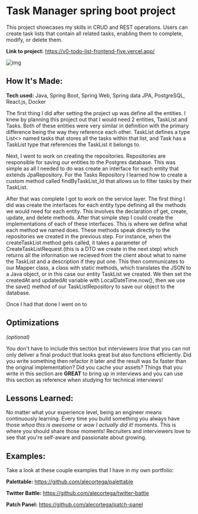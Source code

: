 # Task Manager spring boot project
This project showcases my skills in CRUD and REST operations. Users can create task lists that contain all related tasks, enabling them to complete, modify, or delete them.

**Link to project:** https://v0-todo-list-frontend-five.vercel.app/

![img](https://i.imgur.com/ctdgOVO.png)

## How It's Made:

**Tech used:** Java, Spring Boot, Spring Web, Spring data JPA, PostgreSQL, React.js, Docker

The first thing I did after setting the project up was define all the entities. I knew by planning this project out that I would need 2 entities, TaskList and Tasks. Both of these entities were very similar in definition with the primary difference being the way they reference each other. TaskList defines a type List<> named tasks that stores all the tasks within that list, and Task has a TaskList type that references the TaskList it belongs to. 

Next, I went to work on creating the repositories. Repositories are responsible for saving our entities to the Postgres database. This was simple as all I needed to do was create an interface for each entity that extends JpaRepository. For the Tasks Repository I learned how to create a custom method called findByTaskList_Id that allows us to filter tasks by their TaskList. 

After that was complete I got to work on the service layer. The first thing I did was create the interfaces for each entity type defining all the methods we would need for each entity. This involves the declaration of get, create, update, and delete methods. After that simple step I could create the implementations of each of these interfaces. This is where we define what each method we named does. These methods speak directly to the repositories we created in the previous step. For instance, when the createTaskList method gets called, it takes a parameter of CreateTaskListRequest (this is a DTO we create in the next step) which returns all the information we recieved from the client about what to name the TaskList and a description if they put one. This then communicates to our Mapper class, a class with static methods, which translates the JSON to a Java object, or in this case our entity TaskList we created. We then set the createdAt and updatedAt variable with LocalDateTime.now(), then we use the save() method of our TaskListRepository to save our object to the database.

Once I had that done I went on to 

## Optimizations
*(optional)*

You don't have to include this section but interviewers *love* that you can not only deliver a final product that looks great but also functions efficiently. Did you write something then refactor it later and the result was 5x faster than the original implementation? Did you cache your assets? Things that you write in this section are **GREAT** to bring up in interviews and you can use this section as reference when studying for technical interviews!

## Lessons Learned:

No matter what your experience level, being an engineer means continuously learning. Every time you build something you always have those *whoa this is awesome* or *wow I actually did it!* moments. This is where you should share those moments! Recruiters and interviewers love to see that you're self-aware and passionate about growing.

## Examples:
Take a look at these couple examples that I have in my own portfolio:

**Palettable:** https://github.com/alecortega/palettable

**Twitter Battle:** https://github.com/alecortega/twitter-battle

**Patch Panel:** https://github.com/alecortega/patch-panel
